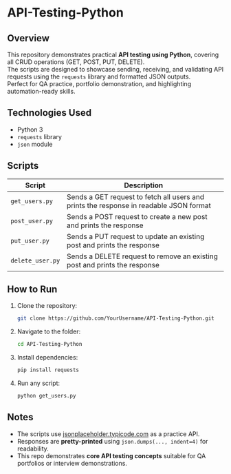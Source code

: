 # API-Testing-Python

## Overview
This repository demonstrates practical **API testing using Python**, covering all CRUD operations (GET, POST, PUT, DELETE).  
The scripts are designed to showcase sending, receiving, and validating API requests using the `requests` library and formatted JSON outputs.  
Perfect for QA practice, portfolio demonstration, and highlighting automation-ready skills.

## Technologies Used
- Python 3
- `requests` library
- `json` module

## Scripts
| Script | Description |
|--------|-------------|
| `get_users.py` | Sends a GET request to fetch all users and prints the response in readable JSON format |
| `post_user.py` | Sends a POST request to create a new post and prints the response |
| `put_user.py` | Sends a PUT request to update an existing post and prints the response |
| `delete_user.py` | Sends a DELETE request to remove an existing post and prints the response |

## How to Run
1. Clone the repository:  
    ```bash
    git clone https://github.com/YourUsername/API-Testing-Python.git
    ```
2. Navigate to the folder:  
    ```bash
    cd API-Testing-Python
    ```
3. Install dependencies:  
    ```bash
    pip install requests
    ```
4. Run any script:  
    ```bash
    python get_users.py
    ```

## Notes
- The scripts use [jsonplaceholder.typicode.com](https://jsonplaceholder.typicode.com/) as a practice API.  
- Responses are **pretty-printed** using `json.dumps(..., indent=4)` for readability.  
- This repo demonstrates **core API testing concepts** suitable for QA portfolios or interview demonstrations.
